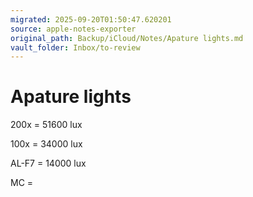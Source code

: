 ```yaml
---
migrated: 2025-09-20T01:50:47.620201
source: apple-notes-exporter
original_path: Backup/iCloud/Notes/Apature lights.md
vault_folder: Inbox/to-review
---
```

# Apature lights

200x = 51600 lux

100x = 34000 lux

AL-F7 = 14000 lux

MC = 
